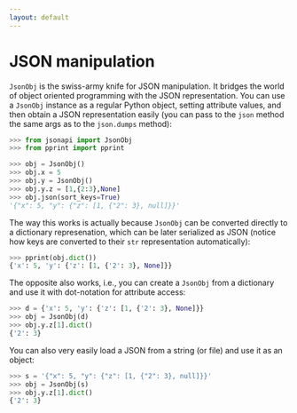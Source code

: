 ```yaml
---
layout: default
---
```


# JSON manipulation

`JsonObj` is the swiss-army knife for JSON manipulation. It bridges the world of object oriented programming with the JSON representation. You can use a `JsonObj` instance as a regular Python object, setting attribute values, and then obtain a JSON representation easily (you can pass to the `json` method the same args as to the `json.dumps` method):

```python
>>> from jsonapi import JsonObj
>>> from pprint import pprint

>>> obj = JsonObj()
>>> obj.x = 5
>>> obj.y = JsonObj()
>>> obj.y.z = [1,{2:3},None]
>>> obj.json(sort_keys=True)
'{"x": 5, "y": {"z": [1, {"2": 3}, null]}}'

```

The way this works is actually because `JsonObj` can be converted directly to a dictionary represenation, which can be later serialized as JSON (notice how keys are converted to their `str` representation automatically):

```python
>>> pprint(obj.dict())
{'x': 5, 'y': {'z': [1, {'2': 3}, None]}}

```

The opposite also works, i.e., you can create a `JsonObj` from a dictionary and use it with dot-notation for attribute access:

```python
>>> d = {'x': 5, 'y': {'z': [1, {'2': 3}, None]}}
>>> obj = JsonObj(d)
>>> obj.y.z[1].dict()
{'2': 3}

```

You can also very easily load a JSON from a string (or file) and use it as an object:

```python
>>> s = '{"x": 5, "y": {"z": [1, {"2": 3}, null]}}'
>>> obj = JsonObj(s)
>>> obj.y.z[1].dict()
{'2': 3}

```
